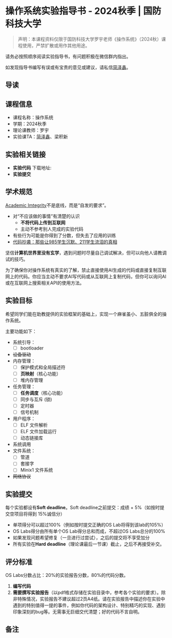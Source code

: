 # 操作系统实验指导书 - 2024秋季 | 国防科技大学

> 声明：本课程资料仅限于国防科技大学罗宇老师《操作系统》（2024秋）课程使用，严禁扩散或用作其他用途。

请务必按照顺序阅读实验指导书，有问题积极在微信群内指出。

如发现指导书编写有误或有宝贵的意见或建议，请私信[简泽鑫](zexinjian@foxmail.com)。

## 导读


## 课程信息

- 课程名称：操作系统
- 学期：2024秋季
- 理论课教师：罗宇
- 实验课TA：[简泽鑫](https://xinchen-jzx.github.io/)、梁积新

## 实验相关链接

- **实验代码** 下载地址: 
- **实验提交**

## 学术规范

[Academic Imtegrity](https://integrity.mit.edu/)不是底线，而是“自发的要求”。
- 对“不应该做的事情”有清楚的认识
    - **不将代码上传到互联网**
    - 主动不参考别人完成的实验代码
- 有些行为可能是你得到了分数，但失去了应用的训练
- [代码抄袭：那些让985学生沉默、211学生流泪的真相](https://zhuanlan.zhihu.com/p/40568346)

坚信**计算机世界里没有玄学**，遇到问题时尽量自己调试解决，但可以向他人请教调试的技巧。

为了确保你对操作系统有真实的了解，禁止直接使用AI生成的代码或直接复制互联网上的代码。你应当主动不要求AI写代码或从互联网上复制代码，但你可以询问AI或在互联网上搜索相关API的使用方法。

## 实验目标

希望同学们能在助教提供的实验框架的基础上，实现一个麻雀虽小、五脏俱全的操作系统。

主要功能如下：
- 系统引导：
    - [ ] bootloader
- ~~设备驱动~~
- 内存管理：
    - [ ] 保护模式和全局描述符
    - [ ] **页映射**（核心功能）
    - [ ] 堆内存管理
- 任务管理：
    - [ ] **任务调度**（核心功能）
    - [ ] 同步与互斥 (锁)
    - [ ] 定时器
    - [ ] 信号机制
- 用户程序：
    - [ ] ELF 文件解析
    - [ ] ELF 文件加载运行
    - [ ] 动态链接库
- 系统调用
- 文件系统：
    - [ ] 管道
    - [ ] 套接字
    - [ ] Minix1 文件系统
- ~~网络协议~~

## 实验提交

每个实验都设有<b>Soft deadline</b>。Soft deadline之前提交：成绩 + $5\%$（如按时提交空项目将得到 $15\%$诚信分）
- 单项得分可以超过$100\%$（例如按时提交正确的OS Lab将得到该lab的$105\%$）
- OS Labs得分由所有单个OS Lab得分总和而成，不超过OS Labs总分的$100\%$
- 如果发现问题希望修复（一旦进行过尝试），之后的提交将不享受加分
- 所有实验在**Hard deadline**（理论课最后一节课）截止，之后不再接受补交。

## 评分标准

OS Labs分数占比：$20\%$的实验报告分数，$80\%$的代码分数。

1. **编写代码**
2. **需要撰写实验报告**（以pdf格式存储在实验目录中，参考各个实验的要求）。除非特殊情况，实验报告不建议超过$2$页A4纸。请在实验报告中描述你在实验中遇到的特别值得一提的事件，例如你代码的架构设计、特别精巧的实现、遇到印象深刻的bug等。无需事无巨细交代清楚；好的代码不言自明。

## 备注

> 
